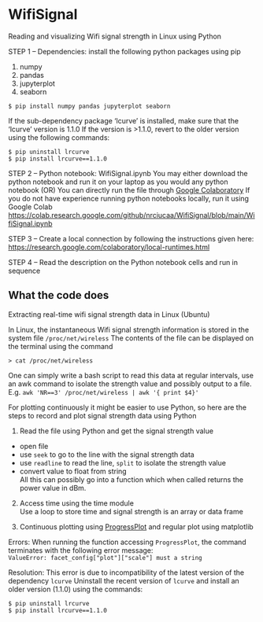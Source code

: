 # WifiSignal
Reading and visualizing Wifi signal strength in Linux using Python

STEP 1 – 
Dependencies: install the following python packages using pip
1) numpy
2) pandas
3) jupyterplot
4) seaborn
```
$ pip install numpy pandas jupyterplot seaborn
```

If the sub-dependency package ‘lcurve’ is installed, make sure that the ‘lcurve’ version is 1.1.0
If the version is >1.1.0, revert to the older version using the following commands:
```
$ pip uninstall lrcurve
$ pip install lrcurve==1.1.0
```

STEP 2 – 
Python notebook: WifiSignal.ipynb
You may either download the python notebook and run it on your laptop as you would any python notebook
(OR)
You can directly run the file through [Google Colaboratory](https://colab.research.google.com)
If you do not have experience running python notebooks locally, run it using Google Colab
https://colab.research.google.com/github/nrciucaa/WifiSignal/blob/main/WifiSignal.ipynb

STEP 3 – 
Create a local connection by following the instructions given here: https://research.google.com/colaboratory/local-runtimes.html

STEP 4 – 
Read the description on the Python notebook cells and run in sequence

## What the code does

Extracting real-time wifi signal strength data in Linux (Ubuntu)

In Linux, the instantaneous Wifi signal strength information is stored in the system file ```/proc/net/wireless```
The contents of the file can be displayed on the terminal using the command
```
> cat /proc/net/wireless
```
One can simply write a bash script to read this data at regular intervals, use an awk command to isolate the strength value and possibly output to a file.
E.g. ```awk 'NR==3' /proc/net/wireless | awk '{ print $4}'```

For plotting continuously it might be easier to use Python, so here are the steps to record and plot signal strength data using Python
1. Read the file using Python and get the signal strength value
- open file
- use `seek` to go to the line with the signal strength data
- use `readline` to read the line, `split` to isolate the strength value
- convert value to float from string\
All this can possibly go into a function which when called returns the power value in dBm.

2. Access time using the time module\
Use a loop to store time and signal strength is an array or data frame

3. Continuous plotting using [ProgressPlot](https://pythonawesome.com/create-real-time-plots-in-jupyter-notebooks/) and regular plot using matplotlib

Errors:
When running the function accessing `ProgressPlot`, the command terminates with the following error message:\
```ValueError: facet_config["plot"]["scale"] must a string```

Resolution:
This error is due to incompatibility of the latest version of the dependency `lcurve`
Uninstall the recent version of `lcurve` and install an older version (1.1.0) using the commands:
```
$ pip uninstall lrcurve
$ pip install lrcurve==1.1.0
```
